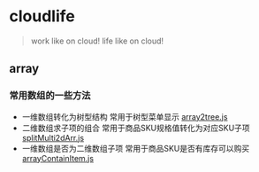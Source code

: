 cloudlife
=========

> work like on cloud!
> life like on cloud!


## array

### 常用数组的一些方法

- 一维数组转化为树型结构
    常用于树型菜单显示  [array2tree.js](https://github.com/lihang90/cloudlife/blob/master/src/array/array2tree.js)
- 二维数组求子项的组合
    常用于商品SKU规格值转化为对应SKU子项  [splitMulti2dArr.js](https://github.com/lihang90/cloudlife/blob/master/src/array/splitMulti2dArr.js)
- 一维数组是否为二维数组子项
    常用于商品SKU是否有库存可以购买  [arrayContainItem.js](https://github.com/lihang90/cloudlife/blob/master/src/array/arrayContainItem.js)